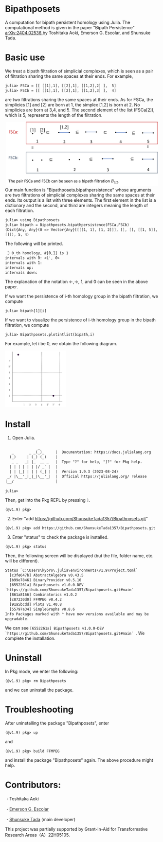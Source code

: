 # Bipathposets
 A computation for bipath persistent homology using Julia. The computational method is given in the paper "Bipath Persistence" <a href="https://arxiv.org/abs/2404.02536"> arXiv:2404.02536 </a> by Toshitaka Aoki, Emerson G. Escolar, and Shunsuke Tada.

# Basic use
We treat a bipath filtration of simplicial complexes, which is seen as a pair of filtration sharing the same spaces at their ends. 
For example, 
```
julia> FSCa = [[ [[1],1], [[2],1], [[1,2],2] ],  5]
julia> FSCb = [[ [[1],1], [[2],1], [[1,2],3] ],  4]
```
are two filtrations sharing the same spaces at their ends. As for FSCa, the simplicies [1] and [2] are born at 1, the simplex [1,2] is born at 2. No simplicies are born at 3,4, and 5. The second element of the list (FSCa[2]), which is 5, represents the length of the filtration.
<div style="text-align:center;">
    <img src="bipath_explanation.png" alt="bipath filtration" width="500px">
</div>
Our main function is "Bipathposets.bipathpersistence" whose arguments are two filtrations of simplicial complexes sharing the same spaces at their ends. Its output is a list with three elements. The first element in the list is a dictionary and the second, and third are integers meaning the length of each filtration.

```
julia> using Bipathposets
julia> bipath = Bipathposets.bipathpersistence(FSCa,FSCb)
(Dict{Any, Any}(0 => Vector{Any}[[[[1, 1], [1, 2]]], [], [], [[1, 5]], []]), 5, 4)
```

The following will be printed.

```
 ∃ 0_th homology, #[̂0,̂1] is 1
intervals with ̂0: <1', ̂0>
intervals with ̂1:
intervals up:
intervals down:
```

The explanation of  the notation <-,->, ̂1, and ̂0 can be seen in the above paper. 

If we want the persistence of i-th homology group in the bipath filtration, we compute
```
julia> bipath[1][i]
```
If we want to visualize the persistence of i-th homology group in the bipath filtration, we compute
```
julia> Bipathposets.plotintlist(bipath,i)
```
For example, let i be 0, we obtain the following diagram.

<img src="bipath.jpg" alt="bipath persistence diagram" width="200px" align="center">



# Install

1. Open Julia.
```
               _
   _       _ _(_)_     |  Documentation: https://docs.julialang.org
  (_)     | (_) (_)    |
   _ _   _| |_  __ _   |  Type "?" for help, "]?" for Pkg help.
  | | | | | | |/ _` |  |
  | | |_| | | | (_| |  |  Version 1.9.3 (2023-08-24)
 _/ |\__'_|_|_|\__'_|  |  Official https://julialang.org/ release
|__/                   |

julia>
```
Then, get into the Pkg REPL by pressing ```]```.
```
(@v1.9) pkg>
```
2. Enter "add https://github.com/ShunsukeTada1357/Bipathposets.git" 
```
(@v1.9) pkg> add https://github.com/ShunsukeTada1357/Bipathposets.git
```
3. Enter "status" to check the package is installed.
```
(@v1.9) pkg> status
```
Then, the following screen will be displayed (but the file, folder name, etc. will be different).
```
Status `C:\Users\kyoro\.julia\environments\v1.9\Project.toml`
  [c3fe647b] AbstractAlgebra v0.43.5
  [b99e7846] BinaryProvider v0.5.10
  [6552261a] Bipathposets v1.0.0-DEV `https://github.com/ShunsukeTada1357/Bipathposets.git#main`
  [861a8166] Combinatorics v1.0.2
  [c87230d0] FFMPEG v0.4.2
  [91a5bcdd] Plots v1.40.8
  [55797a34] SimpleGraphs v0.8.6
Info Packages marked with ⌃ have new versions available and may be upgradable.
```
We can see ```[6552261a] Bipathposets v1.0.0-DEV `https://github.com/ShunsukeTada1357/Bipathposets.git#main` ```. 
We complete the installation.

# Uninstall
In Pkg mode, we enter the following:
```
(@v1.9) pkg> rm Bipathposets
```
and we can uninstall the package.

# Troubleshooting
After uninstalling the package "Bipathposets", enter
```
(@v1.9) pkg> up
```
and 
```
(@v1.9) pkg> build FFMPEG
```
and install the package "Bipathposets" again. The above procedure might help.


# Contributors:
・Toshitaka Aoki

・<a href="https://emerson-escolar.github.io/index.html">Emerson G. Escolar</a> 

・<a href="https://shunsuketada1357.github.io/">Shunsuke Tada</a> (main developer)

This project was partially supported by Grant-in-Aid for Transformative Research Areas（A）22H05105.

